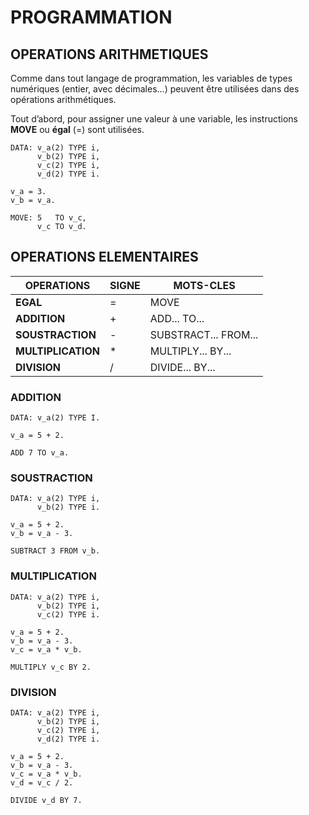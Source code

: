 # **PROGRAMMATION**

## **OPERATIONS ARITHMETIQUES**

Comme dans tout langage de programmation, les variables de types numériques (entier, avec décimales...) peuvent être utilisées dans des opérations arithmétiques.

Tout d’abord, pour assigner une valeur à une variable, les instructions **MOVE** ou **égal** (=) sont utilisées.

```ABAP
DATA: v_a(2) TYPE i, 
      v_b(2) TYPE i, 
      v_c(2) TYPE i, 
      v_d(2) TYPE i. 
 
v_a = 3. 
v_b = v_a.

MOVE: 5   TO v_c, 
      v_c TO v_d.
```

## **OPERATIONS ELEMENTAIRES**

| **OPERATIONS**     | **SIGNE** | **MOTS-CLES**        |
|--------------------|-----------|----------------------|
| **EGAL**           | =         | MOVE                 |
| **ADDITION**       | +         | ADD... TO...         |
| **SOUSTRACTION**   | -         | SUBSTRACT... FROM... |
| **MULTIPLICATION** | *         | MULTIPLY... BY...    |
| **DIVISION**       | /         | DIVIDE... BY...      |

### **ADDITION**

```ABAP
DATA: v_a(2) TYPE I.

v_a = 5 + 2.

ADD 7 TO v_a.
```

### **SOUSTRACTION**

```ABAP
DATA: v_a(2) TYPE i,
      v_b(2) TYPE i.

v_a = 5 + 2. 
v_b = v_a - 3. 

SUBTRACT 3 FROM v_b.
```

### **MULTIPLICATION**

```ABAP
DATA: v_a(2) TYPE i,
      v_b(2) TYPE i,
      v_c(2) TYPE i.

v_a = 5 + 2.
v_b = v_a - 3.
v_c = v_a * v_b.

MULTIPLY v_c BY 2.
```

### **DIVISION**

```ABAP
DATA: v_a(2) TYPE i,
      v_b(2) TYPE i,
      v_c(2) TYPE i,
      v_d(2) TYPE i. 

v_a = 5 + 2.
v_b = v_a - 3.
v_c = v_a * v_b.
v_d = v_c / 2.

DIVIDE v_d BY 7.
```